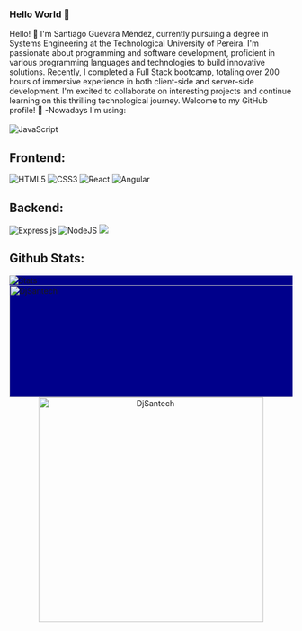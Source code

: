 ### Hello World 👋
Hello! 👋 I'm Santiago Guevara Méndez, currently pursuing a degree in Systems Engineering at the Technological University of Pereira. I'm passionate about programming and software development, proficient in various programming languages and technologies to build innovative solutions. Recently, I completed a Full Stack bootcamp, totaling over 200 hours of immersive experience in both client-side and server-side development. I'm excited to collaborate on interesting projects and continue learning on this thrilling technological journey. Welcome to my GitHub profile! 🚀
-Nowadays I'm using:</br></br>
![JavaScript](https://img.shields.io/badge/javascript-%23323330.svg?style=for-the-badge&logo=javascript&logoColor=%23F7DF1E)  
## Frontend:
![HTML5](https://img.shields.io/badge/html5-%23E34F26.svg?style=for-the-badge&logo=html5&logoColor=white) ![CSS3](https://img.shields.io/badge/css3-%231572B6.svg?style=for-the-badge&logo=css3&logoColor=white)  ![React](https://img.shields.io/badge/react-%2320232a.svg?style=for-the-badge&logo=react&logoColor=%2361DAFB)  ![Angular](https://img.shields.io/badge/Angular-DD0031?style=for-the-badge&logo=angular&logoColor=white)

## Backend:
![Express js](https://img.shields.io/badge/Express.js-000000?style=for-the-badge&logo=express&logoColor=white) ![NodeJS](https://img.shields.io/badge/node.js-6DA55F?style=for-the-badge&logo=node.js&logoColor=white) 
<img src="https://img.shields.io/badge/NODEMON-%23323330.svg?style=for-the-badge&logo=nodemon&logoColor=red">
## <b>Github Stats</b>:
<div align="left" style="background-color: #00008B" >
 <img src="https://github-readme-stats.vercel.app/api?username=DjSantech&count_private=true&show_icons=true&theme=dracula&include_all_commits=true" alt="Stats" />
   
 <img src="https://github-profile-summary-cards.vercel.app/api/cards/profile-details?username=DjSantech&theme=dracula&hide_border=true" width="525" height="200" alt="DjSantech"/>

  </div>
  <div align="center">
   
  <img src="https://github-profile-trophy.vercel.app/?username=DjSantech&theme=dracula&column=3"  width="400" alt="DjSantech"/>
  
   </div>
<!--
**DjSantech/DjSantech** is a ✨ _special_ ✨ repository because its `README.md` (this file) appears on your GitHub profile.

Here are some ideas to get you started:

- 🔭 I’m currently working on ...
- 🌱 I’m currently learning ...
- 👯 I’m looking to collaborate on ...
- 🤔 I’m looking for help with ...
- 💬 Ask me about ...
- 📫 How to reach me: ...
- 😄 Pronouns: ...
- ⚡ Fun fact: ...
-->
